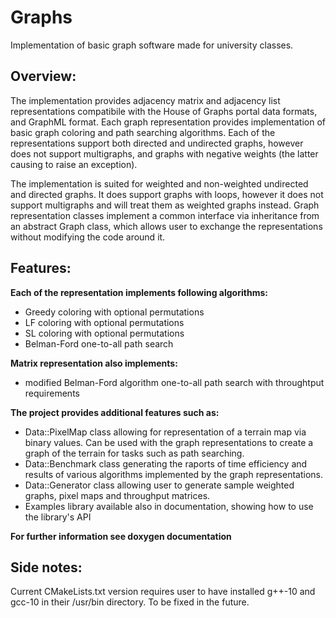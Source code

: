 # Graphs
Implementation of basic graph software made for university classes.

Overview:
-------------------------------------------------------------
The implementation provides adjacency matrix and adjacency list representations compatibile with the House of Graphs portal data formats, and GraphML format.
Each graph representation provides implementation of basic graph coloring and path searching algorithms. Each of the representations support both directed and undirected graphs, however does not support multigraphs, and graphs with negative weights (the latter causing to raise an exception).

The implementation is suited for weighted and non-weighted undirected and directed graphs. It does support graphs with loops, however it does not support multigraphs and will treat them as weighted graphs instead.
Graph representation classes implement a common interface via inheritance from an abstract Graph class, which allows user to exchange the representations without modifying the code around it. 

Features:
-------------------------------------------------------------
**Each of the representation implements following algorithms:**
- Greedy coloring with optional permutations
- LF coloring with optional permutations
- SL coloring with optional permutations
- Belman-Ford one-to-all path search

**Matrix representation also implements:**
- modified Belman-Ford algorithm one-to-all path search with throughtput requirements

**The project provides additional features such as:**
- Data::PixelMap class allowing for representation of a terrain map via binary values. Can be used with the graph representations to create a graph of the terrain for tasks such as path searching.
- Data::Benchmark class generating the raports of time efficiency and results of various algorithms implemented by the graph representations.
- Data::Generator class allowing user to generate sample weighted graphs, pixel maps and throughput matrices.
- Examples library available also in documentation, showing how to use the library's API

**For further information see doxygen documentation**

Side notes:
------------------------------------------------------------
Current CMakeLists.txt version requires user to have installed g++-10 and gcc-10 in their /usr/bin directory. To be fixed in the future.
